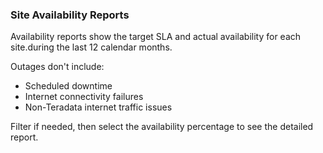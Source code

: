### Site Availability Reports

Availability reports show the target SLA and actual availability for each site.during the last 12 calendar months.

Outages don't include:

- Scheduled downtime
- Internet connectivity failures
- Non-Teradata internet traffic issues

Filter if needed, then select the availability percentage to see the detailed report.

